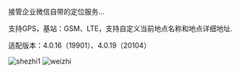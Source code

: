接管企业微信自带的定位服务...

支持GPS，基站：GSM、LTE，支持自定义当前地点名称和地点详细地址.

适配版本：4.0.16（19901）、4.0.19（20104）

![shezhi1](https://user-images.githubusercontent.com/1235777/196893493-325d6bb4-f707-4d04-a5c4-80cf2b2c99d3.png)
![weizhi](https://user-images.githubusercontent.com/1235777/196893510-b9428720-ad5b-4bd9-aa91-04eee0a09237.png)
